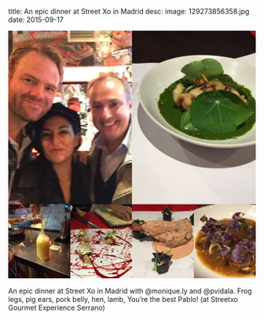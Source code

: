 title: An epic dinner at Street Xo in Madrid
desc: 
image: 129273856358.jpg
date: 2015-09-17


<img src="/static/media/129273856358.jpg" />
<div class="caption"><p>An epic dinner at Street Xo in Madrid with @monique.ly and @pvidala. Frog legs, pig ears, pork belly, hen, lamb, You’re the best Pablo! (at Streetxo Gourmet Experience Serrano)</p> </div>

